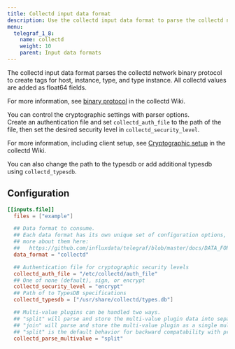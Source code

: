```yaml
---
title: Collectd input data format
description: Use the collectd input data format to parse the collectd network binary protocol to create tags for host, instance, type, and type instance.
menu:
  telegraf_1_8:
    name: collectd
    weight: 10
    parent: Input data formats
---
```


The collectd input data format parses the collectd network binary protocol to create tags for host, instance, type, and type instance.  All collectd values are added as float64 fields.

For more information, see [binary protocol](https://collectd.org/wiki/index.php/Binary_protocol) in the collectd Wiki.

You can control the cryptographic settings with parser options.  
Create an authentication file and set `collectd_auth_file` to the path of the file, then set the desired security level in `collectd_security_level`.

For more information, including client setup, see
[Cryptographic setup](https://collectd.org/wiki/index.php/Networking_introduction#Cryptographic_setup) in the collectd Wiki.

You can also change the path to the typesdb or add additional typesdb using
`collectd_typesdb`.

## Configuration

```toml
[[inputs.file]]
  files = ["example"]

  ## Data format to consume.
  ## Each data format has its own unique set of configuration options, read
  ## more about them here:
  ##   https://github.com/influxdata/telegraf/blob/master/docs/DATA_FORMATS_INPUT.md
  data_format = "collectd"

  ## Authentication file for cryptographic security levels
  collectd_auth_file = "/etc/collectd/auth_file"
  ## One of none (default), sign, or encrypt
  collectd_security_level = "encrypt"
  ## Path of to TypesDB specifications
  collectd_typesdb = ["/usr/share/collectd/types.db"]

  ## Multi-value plugins can be handled two ways.
  ## "split" will parse and store the multi-value plugin data into separate measurements
  ## "join" will parse and store the multi-value plugin as a single multi-value measurement.
  ## "split" is the default behavior for backward compatability with previous versions of influxdb.
  collectd_parse_multivalue = "split"
```

